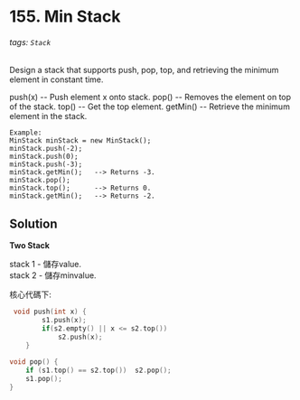 # 155. Min Stack
###### tags: `Stack`

Design a stack that supports push, pop, top, and retrieving the minimum element in constant time.

push(x) -- Push element x onto stack.
pop() -- Removes the element on top of the stack.
top() -- Get the top element.
getMin() -- Retrieve the minimum element in the stack.
```
Example:
MinStack minStack = new MinStack();
minStack.push(-2);
minStack.push(0);
minStack.push(-3);
minStack.getMin();   --> Returns -3.
minStack.pop();
minStack.top();      --> Returns 0.
minStack.getMin();   --> Returns -2.
```


## Solution

**Two Stack**

stack 1 - 儲存value.  
stack 2 - 儲存minvalue.

核心代碼下:

```cpp
 void push(int x) {
        s1.push(x);
        if(s2.empty() || x <= s2.top())
            s2.push(x);
    }
    
void pop() {
    if (s1.top() == s2.top())  s2.pop();
    s1.pop();
}
```